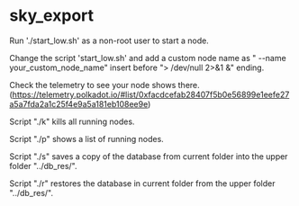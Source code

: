 # sky_export

Run './start_low.sh' as a non-root user to start a node.

Change the script 'start_low.sh' and add a custom node name as " --name your_custom_node_name" insert before "> /dev/null 2>&1 &" ending.

Check the telemetry to see your node shows there. (https://telemetry.polkadot.io/#list/0xfacdcefab28407f5b0e56899e1eefe27a5a7fda2a1c25f4e9a5a181eb108ee9e)

Script "./k" kills all running nodes.

Script "./p" shows a list of running nodes.

Script "./s" saves a copy of the database from current folder into the upper folder "../db_res/".

Script "./r" restores the database in current folder from the upper folder "../db_res/".
